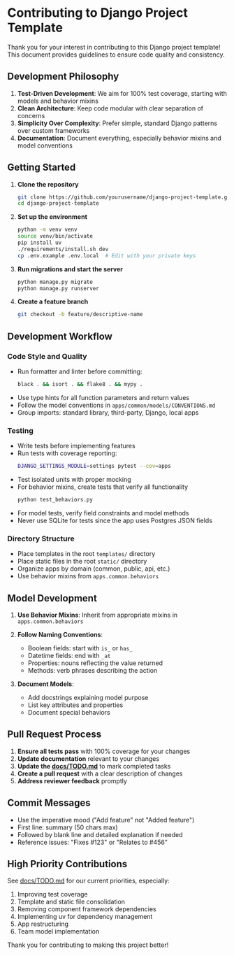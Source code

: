 # Contributing to Django Project Template

Thank you for your interest in contributing to this Django project template! This document provides guidelines to ensure code quality and consistency.

## Development Philosophy

1. **Test-Driven Development**: We aim for 100% test coverage, starting with models and behavior mixins
2. **Clean Architecture**: Keep code modular with clear separation of concerns
3. **Simplicity Over Complexity**: Prefer simple, standard Django patterns over custom frameworks
4. **Documentation**: Document everything, especially behavior mixins and model conventions

## Getting Started

1. **Clone the repository**
   ```bash
   git clone https://github.com/yourusername/django-project-template.git
   cd django-project-template
   ```

2. **Set up the environment**
   ```bash
   python -m venv venv
   source venv/bin/activate
   pip install uv
   ./requirements/install.sh dev
   cp .env.example .env.local  # Edit with your private keys
   ```

3. **Run migrations and start the server**
   ```bash
   python manage.py migrate
   python manage.py runserver
   ```

4. **Create a feature branch**
   ```bash
   git checkout -b feature/descriptive-name
   ```

## Development Workflow

### Code Style and Quality

- Run formatter and linter before committing:
  ```bash
  black . && isort . && flake8 . && mypy .
  ```
- Use type hints for all function parameters and return values
- Follow the model conventions in `apps/common/models/CONVENTIONS.md`
- Group imports: standard library, third-party, Django, local apps

### Testing

- Write tests before implementing features
- Run tests with coverage reporting:
  ```bash
  DJANGO_SETTINGS_MODULE=settings pytest --cov=apps
  ```
- Test isolated units with proper mocking
- For behavior mixins, create tests that verify all functionality
  ```bash
  python test_behaviors.py
  ```
- For model tests, verify field constraints and model methods
- Never use SQLite for tests since the app uses Postgres JSON fields

### Directory Structure

- Place templates in the root `templates/` directory
- Place static files in the root `static/` directory
- Organize apps by domain (common, public, api, etc.)
- Use behavior mixins from `apps.common.behaviors`

## Model Development

1. **Use Behavior Mixins**: Inherit from appropriate mixins in `apps.common.behaviors`
2. **Follow Naming Conventions**:
   - Boolean fields: start with `is_` or `has_`
   - Datetime fields: end with `_at`
   - Properties: nouns reflecting the value returned
   - Methods: verb phrases describing the action

3. **Document Models**:
   - Add docstrings explaining model purpose
   - List key attributes and properties
   - Document special behaviors

## Pull Request Process

1. **Ensure all tests pass** with 100% coverage for your changes
2. **Update documentation** relevant to your changes
3. **Update the [docs/TODO.md](docs/TODO.md)** to mark completed tasks
4. **Create a pull request** with a clear description of changes
5. **Address reviewer feedback** promptly

## Commit Messages

- Use the imperative mood ("Add feature" not "Added feature")
- First line: summary (50 chars max)
- Followed by blank line and detailed explanation if needed
- Reference issues: "Fixes #123" or "Relates to #456"

## High Priority Contributions

See [docs/TODO.md](docs/TODO.md) for our current priorities, especially:
1. Improving test coverage
2. Template and static file consolidation
3. Removing component framework dependencies
4. Implementing uv for dependency management
5. App restructuring
6. Team model implementation

Thank you for contributing to making this project better!
